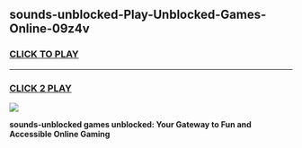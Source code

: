 
## sounds-unblocked-Play-Unblocked-Games-Online-09z4v
<h3>
<a href="https://premium76.site?title=sounds-unblocked&ref=25A">CLICK TO PLAY</a></h3>
<hr>

<h3>
<a href="https://premium76.site?title=sounds-unblocked&ref=25A">CLICK 2 PLAY</a>
  
</h3>

<a href="https://premium76.site?title=sounds-unblocked&ref=25A"><img src="https://clearcache.store/games.png"></a>


**sounds-unblocked games unblocked: Your Gateway to Fun and Accessible Online Gaming**
